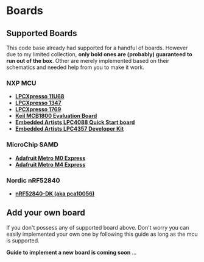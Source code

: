 # Boards #

## Supported Boards ##

This code base already had supported for a handful of boards. However due to my limited collection, **only bold ones are (probably) guaranteed to run out of the box**. Other are merely implemented based on their schematics and needed help from you to make it work.

### NXP MCU ###

- [**LPCXpresso 11U68**](https://www.nxp.com/support/developer-resources/evaluation-and-development-boards/lpcxpresso-boards/lpcxpresso-board-for-lpc11u68:OM13058)
- [**LPCXpresso 1347**](https://www.nxp.com/support/developer-resources/evaluation-and-development-boards/lpcxpresso-boards/lpcxpresso-board-for-lpc1347:OM13045)
- [**LPCXpresso 1769**](https://www.nxp.com/support/developer-resources/evaluation-and-development-boards/lpcxpresso-boards/lpcxpresso-board-for-lpc1769:OM13000)
- [**Keil MCB1800 Evaluation Board**](http://www.keil.com/mcb1800)
- [**Embedded Artists LPC4088 Quick Start board**](https://www.embeddedartists.com/products/lpc4088-quickstart-board)
- [**Embedded Artists LPC4357 Developer Kit**](http://www.embeddedartists.com/products/kits/lpc4357_kit.php)

### MicroChip SAMD ###

- [**Adafruit Metro M0 Express**](https://www.adafruit.com/product/3505)
- [**Adafruit Metro M4 Express**](https://www.adafruit.com/product/3382)

### Nordic nRF52840 ###

- [**nRF52840-DK (aka pca10056)**](https://www.nordicsemi.com/eng/Products/nRF52840-DK)

## Add your own board ##

If you don't possess any of supported board above. Don't worry you can easily implemented your own one by following this guide as long as the mcu is supported.

**Guide to implement a new board is coming soon** ...
